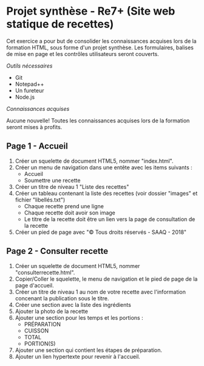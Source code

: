 ﻿# Projet synthèse - Re7+ (Site web statique de recettes)
Cet exercice a pour but de consolider les connaissances acquises lors de la formation HTML, sous forme d'un projet synthèse. Les formulaires, balises de mise en page et les contrôles utilisateurs seront couverts.

_Outils nécessaires_
* Git
* Notepad++
* Un fureteur
* Node.js

_Connaissances acquises_

Aucune nouvelle! Toutes les connaissances acquises lors de la formation seront mises à profits.

## Page 1 - Accueil
1. Créer un squelette de document HTML5, nommer "index.html".
2. Créer un menu de navigation dans une entête avec les items suivants :
   * Accueil
   * Soumettre une recette
3. Créer un titre de niveau 1 "Liste des recettes"
4. Créer un tableau contenant la liste des recettes (voir dossier "images" et fichier "libellés.txt")
   * Chaque recette prend une ligne
   * Chaque recette doit avoir son image
   * Le titre de la recette doit être un lien vers la page de consultation de la recette
5. Créer un pied de page avec "&copy; Tous droits réservés - SAAQ - 2018"

## Page 2 - Consulter recette
1. Créer un squelette de document HTML5, nommer "consulterrecette.html".
2. Copier/Coller le squelette, le menu de navigation et le pied de page de la page d'accueil.
3. Créer un titre de niveau 1 au nom de votre recette avec l'information concenant la publication sous le titre.
4. Créer une section avec la liste des ingrédients
5. Ajouter la photo de la recette
6. Ajouter une section pour les temps et les portions :
   * PRÉPARATION
   * CUISSON
   * TOTAL
   * PORTION(S)
7. Ajouter une section qui contient les étapes de préparation.
8. Ajouter un lien hypertexte pour revenir à l'accueil.
